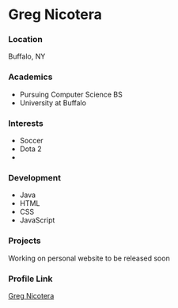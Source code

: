 # Greg Nicotera

### Location

Buffalo, NY

### Academics

- Pursuing Computer Science BS
- University at Buffalo

### Interests

- Soccer
- Dota 2
- 

### Development

- Java
- HTML
- CSS
- JavaScript

### Projects

Working on personal website to be released soon

### Profile Link

[Greg Nicotera](http://github.com/gregnicotera)
